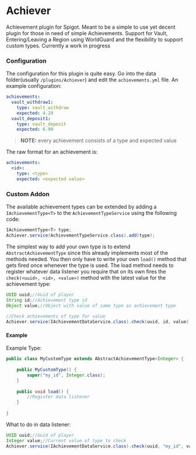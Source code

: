 # Achiever
Achievement plugin for Spigot. Meant to be a simple to use yet decent plugin for those in need of simple Achievements. Support for Vault, Entering/Leaving a Region using WorldGuard and the flexibility to support custom types. Currently a work in progress 

### Configuration
The configuration for this plugin is quite easy. Go into the data folder(usually `/plugins/Achiever`) and edit the `achievements.yml` file. An example configuration:
```yml
achievements:
  vault_withdraw1:
    type: vault_withdraw
    expected: 4.20
  vault_deposit1:
    type: vault_deposit
    expected: 6.90
```
> **NOTE:** every achievement consists of a type and expected value

The raw format for an achievement is:
```yml
achievements:
  <id>:
    type: <type>
    expected: <expected value>
```

### Custom Addon
The available achievement types can be extended by adding a `IAchievementType<T>` to the `AchievementTypeService` using the following code:
```java
IAchievementType<T> type;
Achiever.service(AchievementTypeService.class).add(type);
```
The simplest way to add your own type is to extend `AbstractAchievementType` since this already implements most of the methods needed. You then only have to write your own `load()` method that gets fired once whenever the type is used. The load method needs to register whatever data listener you require that on its own fires the `check(<uuid>, <id>, <value>)` method with the latest value for the achievement type:
```java
UUID uuid;//Uuid of player
String id;//Achievement type id
Object value;//Object with value of same type as achievement type
        
//Check achievements of type for value
Achiever.service(IAchievementDataService.class).check(uuid, id, value);
```

#### Example
Example Type:
```java
public class MyCustomType extends AbstractAchievementType<Integer> {
    
    public MyCustomType() {
        super("my_id", Integer.class);
    }
    
    public void load() {
        //Register data listener
    }
    
}
```

What to do in data listener:
```java
UUID uuid;//Uuid of player
Integer value;//Current value of type to check
Achiever.service(IAchievementDataService.class).check(uuid, "my_id", value);
```